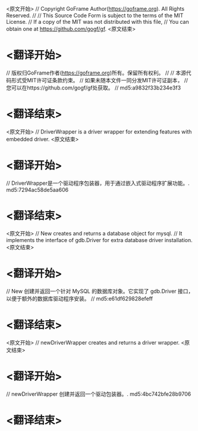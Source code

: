 
<原文开始>
// Copyright GoFrame Author(https://goframe.org). All Rights Reserved.
//
// This Source Code Form is subject to the terms of the MIT License.
// If a copy of the MIT was not distributed with this file,
// You can obtain one at https://github.com/gogf/gf.
<原文结束>

# <翻译开始>
// 版权归GoFrame作者(https://goframe.org)所有。保留所有权利。
//
// 本源代码形式受MIT许可证条款约束。
// 如果未随本文件一同分发MIT许可证副本，
// 您可以在https://github.com/gogf/gf处获取。
// md5:a9832f33b234e3f3
# <翻译结束>


<原文开始>
// DriverWrapper is a driver wrapper for extending features with embedded driver.
<原文结束>

# <翻译开始>
// DriverWrapper是一个驱动程序包装器，用于通过嵌入式驱动程序扩展功能。. md5:7294ac58de5aa606
# <翻译结束>


<原文开始>
// New creates and returns a database object for mysql.
// It implements the interface of gdb.Driver for extra database driver installation.
<原文结束>

# <翻译开始>
// New 创建并返回一个针对 MySQL 的数据库对象。它实现了 gdb.Driver 接口，以便于额外的数据库驱动程序安装。
// md5:e61df629828efeff
# <翻译结束>


<原文开始>
// newDriverWrapper creates and returns a driver wrapper.
<原文结束>

# <翻译开始>
// newDriverWrapper 创建并返回一个驱动包装器。. md5:4bc742bfe28b9706
# <翻译结束>

